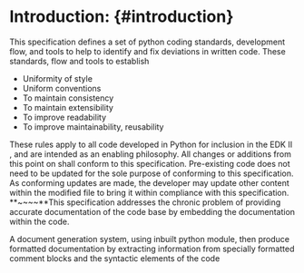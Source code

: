 # **Introduction:** {#introduction}

This specification defines a set of python coding standards, development flow, and tools to help to identify and fix deviations in written code. These standards, flow and tools to establish

*   Uniformity of style
*   Uniform conventions
*   To maintain consistency
*   To maintain extensibility
*   To improve readability
*   To improve maintainability, reusability

These rules apply to all code developed in Python for inclusion in the EDK II , and are intended as an enabling philosophy. All changes or additions from this point on shall conform to this specification. Pre-existing code does not need to be updated for the sole purpose of conforming to this specification. As conforming updates are made, the developer may update other content within the modified file to bring it within compliance with this specification. **~~~~**This specification addresses the chronic problem of providing accurate documentation of the code base by embedding the documentation within the code.

A document generation system, using inbuilt python module, then produce formatted documentation by extracting information from specially formatted comment blocks and the syntactic elements of the code